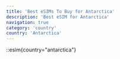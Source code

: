 ```yaml
---
title: 'Best eSIMs To Buy for Antarctica'
description: 'Best eSIM for Antarctica'
navigation: true
category: 'country'
country: 'Antarctica'
---
```


::esim{country="antarctica"}
